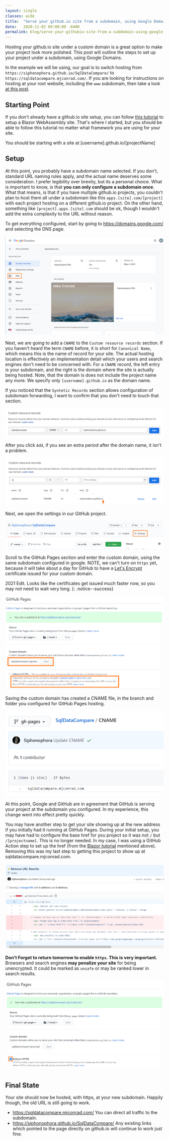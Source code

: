```yaml
---
layout: single
classes: wide
title:  "Serve your github.io site from a subdomain, using Google Domains"
date:   2020-11-02 09:00:00 -0400
permalink: blog/serve-your-githubio-site-from-a-subdomain-using-google-domains
---
```


Hosting your github.io site under a custom domain is a great option to make your project look more polished. This post will outline the steps to set up your project under a subdomain, using Google Domains. 

In the example we will be using, our goal is to switch hosting from `https://siphonophora.github.io/SqlDataCompare/` to `https://sqldatacompare.mjconrad.com/`. If you are looking for instructions on hosting at your root website, including the `www` subdomain, then take a look [at this post](https://dev.to/trentyang/how-to-setup-google-domain-for-github-pages-1p58).

## Starting Point

If you don't already have a github.io site setup, you can follow [this tutorial](https://swimburger.net/blog/dotnet/how-to-deploy-aspnet-blazor-webassembly-to-github-pages) to setup a Blazor WebAssembly site. That's where I started, but you should be able to follow this tutorial no matter what framework you are using for your site.

You should be starting with a site at [username].github.io/[projectName]

## Setup

At this point, you probably have a subdomain name selected. If you don't, standard URL naming rules apply, and the actual name deserves some consideration. I prefer legibility over brevity, but its a personal choice. What is important to know, is that **you can only configure a subdomain once**. What that means, is that if you have multiple github.io projects, you couldn't plan to host them all under a subdomain like this `apps.[site].com/[project]` with each project hosting on a different github.io project. On the other hand, something like `[project].apps.[site].com` should be ok, though I wouldn't add the extra complexity to the URL without reason.

To get everything configured, start by going to https://domains.google.com/ and selecting the DNS page. 

![](/images/2020/serve-githubio-from-google-subdomain/select_dns.png)

Next, we are going to add a `CNAME` to the `Custom resource records` section. If you haven't heard the term `CNAME` before, it is short for `Canonical Name`, which means this is the name of record for your site. The actual hosting location is effectively an implementation detail which your users and search engines don't need to be concerned with. For a `CNAME` record, the left entry is your subdomain, and the right is the domain where the site is actually being hosted. Note, that the domain is does not include the project name any more. We specify only `[username].github.io` as the domain name.

If you noticed that the `Syntetic Records` section allows configuration of subdomain forwarding, I want to confirm that you don't need to touch that section.

![](/images/2020/serve-githubio-from-google-subdomain/google_add_cname.png)

After you click `Add`, if you see an extra period after the domain name, it isn't a problem. 

![](/images/2020/serve-githubio-from-google-subdomain/google_extra_period.png)

Next, we open the settings in our GitHub project. 

![](/images/2020/serve-githubio-from-google-subdomain/github_settings.png)

Scroll to the GitHub Pages section and enter the custom domain, using the same subdomain configured in google. NOTE, we can't turn on `https` yet, because it will take about a day for GitHub to have a [Let's Encrypt](https://letsencrypt.org/) certificate issued for your custom domain. 

2021 Edit. Looks like the certificates get issued much faster now, so you may not need to wait very long.
{: .notice--success}

![](/images/2020/serve-githubio-from-google-subdomain/github_add_custom_domain.png)

Saving the custom domain has created a CNAME file, in the branch and folder you configured for GitHub Pages hosting.

![](/images/2020/serve-githubio-from-google-subdomain/github_cname.png)

At this point, Google and GitHub are in agreement that GitHub is serving your project at the subdomain you configured. In my experience, this change went into effect pretty quickly. 

You may have another step to get your site showing up at the new address if you initially had it running at GitHub Pages. During your initial setup, you may have had to configure the base href for you project so it was not `/` but `/[projectname]`. This is no longer needed. In my case, I was using a GitHub Action step to set up the href (from the [Blazor tutorial](https://swimburger.net/blog/dotnet/how-to-deploy-aspnet-blazor-webassembly-to-github-pages) mentioned above). Removing this was my last step to getting this project to show up at sqldatacompare.mjconrad.com.

![](/images/2020/serve-githubio-from-google-subdomain/remove_url_reqwrite.png)

**Don't Forget to return tomorrow to enable `https`. This is very important.** Browsers and search engines **may penalize your site** for being unencrypted. It could be marked as `unsafe` or may be ranked lower in search results.

![](/images/2020/serve-githubio-from-google-subdomain/github_https.png)


## Final State

Your site should now be hosted, with https, at your new subdomain. Happily though, the old URL is still going to work.

* https://sqldatacompare.mjconrad.com/ You can direct all traffic to the subdomain. 
* https://siphonophora.github.io/SqlDataCompare/ Any existing links which pointed to the page directly on github.io will continue to work just fine. 